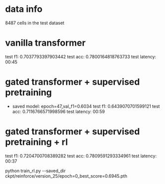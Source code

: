 # data info
8487 cells in the test dataset


# vanilla transformer
test f1: 0.7037793397903442
test acc: 0.7800164818763733
test latency: 00:45

# gated transformer + supervised pretraining
- saved model: epoch=47_val_f1=0.6034
test f1: 0.6439070701599121
test acc: 0.7116766571998596
test latency: 00:59

# gated transformer + supervised pretraining + rl
test f1: 0.7204700708389282
test acc: 0.7809591293334961
test latency: 00:37


python train_rl.py --saved_dir ckpt/reinforce/version_25/epoch=0_best_score=0.6945.pth